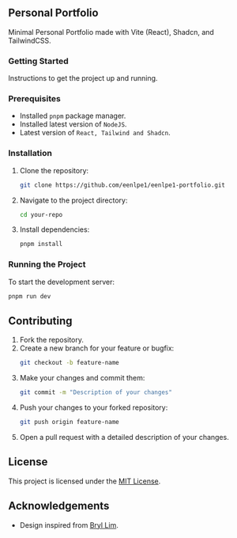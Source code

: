## Personal Portfolio

Minimal Personal Portfolio made with Vite (React), Shadcn, and TailwindCSS.

### Getting Started

Instructions to get the project up and running.

### Prerequisites

- Installed ```pnpm``` package manager.
- Installed latest version of ```NodeJS```.
- Latest version of ```React, Tailwind and Shadcn```.

### Installation

1. Clone the repository:
    ```sh
    git clone https://github.com/eenlpe1/eenlpe1-portfolio.git
    ```
2. Navigate to the project directory:
    ```sh
    cd your-repo
    ```
3. Install dependencies:
    ```sh
    pnpm install
    ```

### Running the Project

To start the development server:
```sh
pnpm run dev
```

## Contributing

1. Fork the repository.
2. Create a new branch for your feature or bugfix:
    ```sh
    git checkout -b feature-name
    ```
3. Make your changes and commit them:
    ```sh
    git commit -m "Description of your changes"
    ```
4. Push your changes to your forked repository:
    ```sh
    git push origin feature-name
    ```
5. Open a pull request with a detailed description of your changes.

## License

This project is licensed under the [MIT License](https://opensource.org/licenses/MIT).

## Acknowledgements

- Design inspired from [Bryl Lim](https://bryllim.com/).